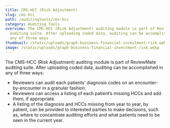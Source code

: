 ```yaml
---
title: CMS-HCC (Risk Adjustment)
slug: cms-hcc
path: /auditingtools/cms-hcc
category: Auditing Tools
overview: The CMS-HCC (Risk Adjustment) auditing module is part of ReviewMate
  auditing suite. After uploading coded data, auditing can be accomplished in
  any of three ways
thumbnail: /static/uploads/graph-business-financial-investment-risk.webp
image: /static/uploads/graph-business-financial-investment-risk.webp
---
```

The CMS-HCC (Risk Adjustment) auditing module is part of ReviewMate auditing suite. After uploading coded data, auditing can be accomplished in any of three ways:

* Reviewers can audit each patients’ diagnosis codes on an encounter-by-encounter in a granular fashion.
* Reviewers can access a listing of each patient’s missing HCCs and add them, if appropriate.
* A listing of the diagnosis and HCCs missing from year to year, by patient, can be provided to interested parties to make decisions, such as, where to concentrate auditing efforts and what patients need to be seen in the current year.

